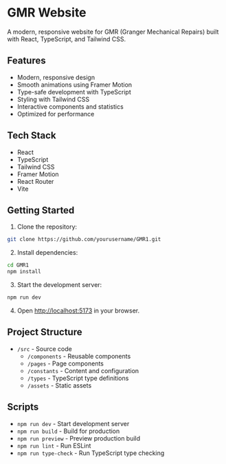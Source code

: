 # GMR Website

A modern, responsive website for GMR (Granger Mechanical Repairs) built with React, TypeScript, and Tailwind CSS.

## Features

- Modern, responsive design
- Smooth animations using Framer Motion
- Type-safe development with TypeScript
- Styling with Tailwind CSS
- Interactive components and statistics
- Optimized for performance

## Tech Stack

- React
- TypeScript
- Tailwind CSS
- Framer Motion
- React Router
- Vite

## Getting Started

1. Clone the repository:
```bash
git clone https://github.com/yourusername/GMR1.git
```

2. Install dependencies:
```bash
cd GMR1
npm install
```

3. Start the development server:
```bash
npm run dev
```

4. Open [http://localhost:5173](http://localhost:5173) in your browser.

## Project Structure

- `/src` - Source code
  - `/components` - Reusable components
  - `/pages` - Page components
  - `/constants` - Content and configuration
  - `/types` - TypeScript type definitions
  - `/assets` - Static assets

## Scripts

- `npm run dev` - Start development server
- `npm run build` - Build for production
- `npm run preview` - Preview production build
- `npm run lint` - Run ESLint
- `npm run type-check` - Run TypeScript type checking
